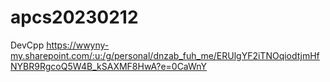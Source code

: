 # apcs20230212
DevCpp
https://wwyny-my.sharepoint.com/:u:/g/personal/dnzab_fuh_me/ERUlgYF2iTNOqiodtjmHfNYBR9RgcoQ5W4B_kSAXMF8HwA?e=0CaWnY
